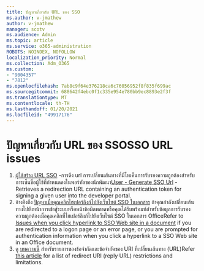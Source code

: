 ```yaml
---
title: ปัญหาเกี่ยวกับ URL ของ SSO
ms.author: v-jmathew
author: v-jmathew
manager: scotv
ms.audience: Admin
ms.topic: article
ms.service: o365-administration
ROBOTS: NOINDEX, NOFOLLOW
localization_priority: Normal
ms.collection: Adm_O365
ms.custom:
- "9004357"
- "7812"
ms.openlocfilehash: 7ab8c9f64e376218ca6c76056952f8f835f699ac
ms.sourcegitcommit: 688642f4ebc0f1c335e954e780bb9ec8893e2f3f
ms.translationtype: MT
ms.contentlocale: th-TH
ms.lasthandoff: 01/20/2021
ms.locfileid: "49917176"
---
```

# <a name="sso-url-issues"></a><span data-ttu-id="b44c0-102">ปัญหาเกี่ยวกับ URL ของ SSO</span><span class="sxs-lookup"><span data-stu-id="b44c0-102">SSO URL issues</span></span>

1. <span data-ttu-id="b44c0-103">[ผู้ใช้สร้าง URL SSO](https://docs.microsoft.com/rest/api/apimanagement/2019-12-01/User/GenerateSsoUrl) -การดึง url การเปลี่ยนเส้นทางที่มีโทเค็นการรับรองความถูกต้องสำหรับการเซ็นชื่อผู้ใช้ที่กำหนดลงในพอร์ทัลของนักพัฒนา</span><span class="sxs-lookup"><span data-stu-id="b44c0-103">[User - Generate SSO Url](https://docs.microsoft.com/rest/api/apimanagement/2019-12-01/User/GenerateSsoUrl) - Retrieves a redirection URL containing an authentication token for signing a given user into the developer portal.</span></span>
2. <span data-ttu-id="b44c0-104">อ้างอิงถึง [ปัญหาเมื่อคุณคลิกไฮเปอร์ลิงก์ไปยังเว็บไซต์ SSO ในเอกสาร](https://docs.microsoft.com/office/troubleshoot/office-suite-issues/click-hyperlink-to-sso-website) ถ้าคุณกำลังเปลี่ยนเส้นทางไปยังหน้าการเข้าสู่ระบบหรือหน้าข้อผิดพลาดหรือคุณได้รับพร้อมท์สำหรับข้อมูลการรับรองความถูกต้องเมื่อคุณคลิกที่ไฮเปอร์ลิงก์ไปยังเว็บไซต์ SSO ในเอกสาร Office</span><span class="sxs-lookup"><span data-stu-id="b44c0-104">Refer to [Issues when you click hyperlink to SSO Web site in a document](https://docs.microsoft.com/office/troubleshoot/office-suite-issues/click-hyperlink-to-sso-website) if you are redirected to a logon page or an error page, or you are prompted for authentication information when you click a hyperlink to a SSO Web site in an Office document.</span></span>
3. <span data-ttu-id="b44c0-105">ดู [บทความนี้](https://docs.microsoft.com/azure/active-directory/develop/reply-url) สำหรับรายการของข้อจำกัดและข้อจำกัดของ URI ที่เปลี่ยนเส้นทาง (URL)</span><span class="sxs-lookup"><span data-stu-id="b44c0-105">Refer [this article](https://docs.microsoft.com/azure/active-directory/develop/reply-url) for a list of redirect URI (reply URL) restrictions and limitations.</span></span>
